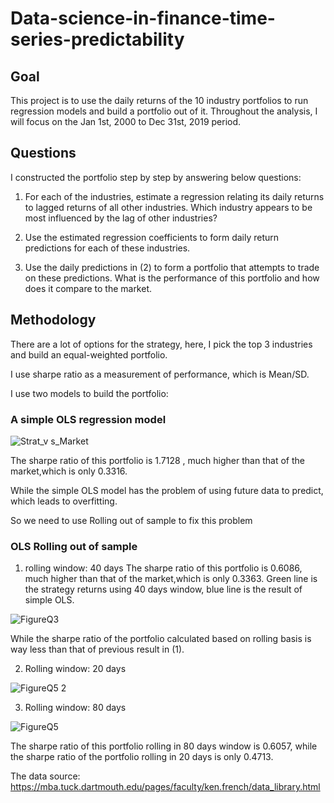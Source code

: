 # Data-science-in-finance-time-series-predictability
## Goal
This project is to use the daily returns of the 10 industry portfolios to run regression models and build a portfolio out of it.
Throughout the analysis, I will focus on the Jan 1st, 2000 to Dec 31st, 2019 period.
## Questions
I constructed the portfolio step by step by answering below questions:

1. For each of the industries, estimate a regression relating its daily returns to lagged returns of all other industries. Which industry appears to be most influenced by the lag of other industries?

2. Use the estimated regression coefficients to form daily return predictions for each of these industries.

3. Use the daily predictions in (2) to form a portfolio that attempts to trade on these predictions. What is the performance of this portfolio and how does it compare to the market. 
## Methodology
There are a lot of options for the strategy, here, I pick the top 3 industries and build an equal-weighted portfolio.

I use sharpe ratio as a measurement of performance, which is Mean/SD.

I use two models to build the portfolio:
### A simple OLS regression model

![Strat_v s_Market](https://user-images.githubusercontent.com/102770592/223020283-6d8a766b-b36a-4053-b90e-d50304d21b54.png)

The sharpe ratio of this portfolio is 1.7128 , much higher than that of the market,which is only 0.3316.

While the simple OLS model has the problem of using future data to predict, which leads to overfitting. 

So we need to use Rolling out of sample to fix this problem

### OLS Rolling out of sample
1. rolling window: 40 days
The sharpe ratio of this portfolio is 0.6086, much higher than that of the market,which is only 0.3363.
Green line is the strategy returns using 40 days window, blue line is the result of simple OLS.

![FigureQ3](https://user-images.githubusercontent.com/102770592/223021592-afe96d82-0590-4789-a4cd-f7ed79856a16.png)

While the sharpe ratio of the portfolio calculated based on rolling basis is way less than that of previous result in (1).

2. Rolling window: 20 days

![FigureQ5 2](https://user-images.githubusercontent.com/102770592/223021594-9295999f-9480-4df8-b15a-09eaf1e3a808.png)

3. Rolling window: 80 days

![FigureQ5](https://user-images.githubusercontent.com/102770592/223021596-f81a6d4d-1aa1-4239-9e4f-13cc1565af58.png)

The sharpe ratio of this portfolio rolling in 80 days window is 0.6057, while the sharpe ratio of the portfolio rolling in 20 days is only 0.4713. 

The data source:
https://mba.tuck.dartmouth.edu/pages/faculty/ken.french/data_library.html
